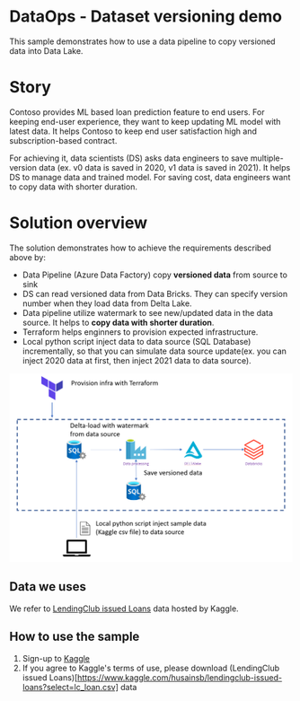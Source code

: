 # DataOps - Dataset versioning demo
This sample demonstrates how to use a data pipeline to copy versioned data into Data Lake.

# Story
Contoso provides ML based loan prediction feature to end users. For keeping end-user experience, they want to keep updating ML model with latest data. It helps Contoso to keep end user satisfaction high and subscription-based contract.

For achieving it, data scientists (DS) asks data engineers to save multiple-version data (ex. v0 data is saved in 2020, v1 data is saved in 2021). It helps DS to manage data and trained model. For saving cost, data engineers want to copy data with shorter duration.

# Solution overview
The solution demonstrates how to achieve the requirements described above by:
- Data Pipeline (Azure Data Factory) copy **versioned data** from source to sink
- DS can read versioned data from Data Bricks. They can specify version number when they load data from Delta Lake.
- Data pipeline utilize watermark to see new/updated data in the data source. It helps to **copy data with shorter duration**.
- Terraform helps enginners to provision expected infrastructure.
- Local python script inject data to data source (SQL Database) incrementally, so that you can simulate data source update(ex. you can inject 2020 data at first, then inject 2021 data to data source).

![architecture](./docs/images/architecture.PNG)

## Data we uses
We refer to [LendingClub issued Loans](https://www.kaggle.com/husainsb/lendingclub-issued-loans?select=lc_loan.csv) data hosted by Kaggle.

## How to use the sample
1. Sign-up to  [Kaggle](https://www.kaggle.com/)
1. If you agree to Kaggle's terms of use, please download (LendingClub issued Loans)[https://www.kaggle.com/husainsb/lendingclub-issued-loans?select=lc_loan.csv] data
<Will update based on demo discussion>